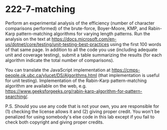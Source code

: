 # 222-7-matching

Perform an experimental analysis of the efficiency (number of character comparisons performed) of the brute-force, Boyer-Moore, KMP, and Rabin-Karp pattern-matching algorithms for varying length patterns. Run the analysis on the text at https://docs.microsoft.com/en-us/dotnet/core/testing/unit-testing-best-practices using the first 100 words of that same page. In addition to all the code you use (including adequate unit and coverage testing), submit a table summarizing the results (for each algorithm indicate the total number of comparisons).

You can translate the JavaScript implementation at https://cmps-people.ok.ubc.ca/ylucet/DS/Algorithms.html (that implementation is useful for unit testing). Implementation of the Rabin-Karp pattern-matching algorithm are available on the web, e.g. https://www.geeksforgeeks.org/rabin-karp-algorithm-for-pattern-searching/. 

P.S. Should you use any code that is not your own, you are responsible for (1) checking the license allows it and (2) giving proper credit. You won't be penalized for using somebody's else code in this lab except if you fail to check both copyright and giving proper credits.
